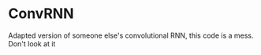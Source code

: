 # ConvRNN
Adapted version of someone else's convolutional RNN, this code is a mess. Don't look at it
